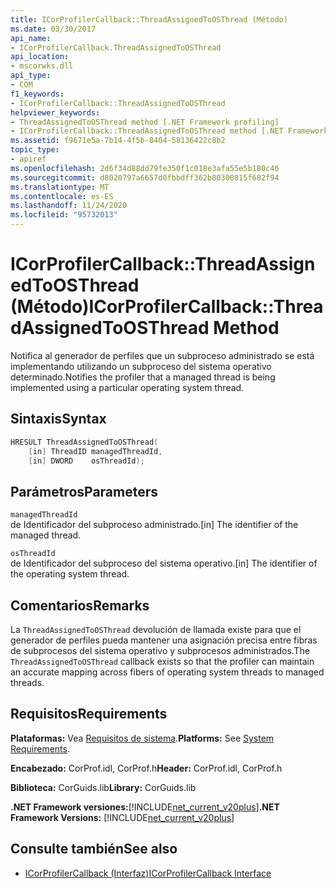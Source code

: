 ```yaml
---
title: ICorProfilerCallback::ThreadAssignedToOSThread (Método)
ms.date: 03/30/2017
api_name:
- ICorProfilerCallback.ThreadAssignedToOSThread
api_location:
- mscorwks.dll
api_type:
- COM
f1_keywords:
- ICorProfilerCallback::ThreadAssignedToOSThread
helpviewer_keywords:
- ThreadAssignedToOSThread method [.NET Framework profiling]
- ICorProfilerCallback::ThreadAssignedToOSThread method [.NET Framework profiling]
ms.assetid: f9671e5a-7b14-4f5b-8404-58136422c8b2
topic_type:
- apiref
ms.openlocfilehash: 2d6f34d88dd79fe350f1c018e3afa55e5b180c46
ms.sourcegitcommit: d8020797a6657d0fbbdff362b80300815f682f94
ms.translationtype: MT
ms.contentlocale: es-ES
ms.lasthandoff: 11/24/2020
ms.locfileid: "95732013"
---
```

# <a name="icorprofilercallbackthreadassignedtoosthread-method"></a><span data-ttu-id="9b7ed-102">ICorProfilerCallback::ThreadAssignedToOSThread (Método)</span><span class="sxs-lookup"><span data-stu-id="9b7ed-102">ICorProfilerCallback::ThreadAssignedToOSThread Method</span></span>

<span data-ttu-id="9b7ed-103">Notifica al generador de perfiles que un subproceso administrado se está implementando utilizando un subproceso del sistema operativo determinado.</span><span class="sxs-lookup"><span data-stu-id="9b7ed-103">Notifies the profiler that a managed thread is being implemented using a particular operating system thread.</span></span>  
  
## <a name="syntax"></a><span data-ttu-id="9b7ed-104">Sintaxis</span><span class="sxs-lookup"><span data-stu-id="9b7ed-104">Syntax</span></span>  
  
```cpp  
HRESULT ThreadAssignedToOSThread(  
    [in] ThreadID managedThreadId,  
    [in] DWORD    osThreadId);  
```  
  
## <a name="parameters"></a><span data-ttu-id="9b7ed-105">Parámetros</span><span class="sxs-lookup"><span data-stu-id="9b7ed-105">Parameters</span></span>  

 `managedThreadId`  
 <span data-ttu-id="9b7ed-106">de Identificador del subproceso administrado.</span><span class="sxs-lookup"><span data-stu-id="9b7ed-106">[in] The identifier of the managed thread.</span></span>  
  
 `osThreadId`  
 <span data-ttu-id="9b7ed-107">de Identificador del subproceso del sistema operativo.</span><span class="sxs-lookup"><span data-stu-id="9b7ed-107">[in] The identifier of the operating system thread.</span></span>  
  
## <a name="remarks"></a><span data-ttu-id="9b7ed-108">Comentarios</span><span class="sxs-lookup"><span data-stu-id="9b7ed-108">Remarks</span></span>  

 <span data-ttu-id="9b7ed-109">La `ThreadAssignedToOSThread` devolución de llamada existe para que el generador de perfiles pueda mantener una asignación precisa entre fibras de subprocesos del sistema operativo y subprocesos administrados.</span><span class="sxs-lookup"><span data-stu-id="9b7ed-109">The `ThreadAssignedToOSThread` callback exists so that the profiler can maintain an accurate mapping across fibers of operating system threads to managed threads.</span></span>  
  
## <a name="requirements"></a><span data-ttu-id="9b7ed-110">Requisitos</span><span class="sxs-lookup"><span data-stu-id="9b7ed-110">Requirements</span></span>  

 <span data-ttu-id="9b7ed-111">**Plataformas:** Vea [Requisitos de sistema](../../get-started/system-requirements.md).</span><span class="sxs-lookup"><span data-stu-id="9b7ed-111">**Platforms:** See [System Requirements](../../get-started/system-requirements.md).</span></span>  
  
 <span data-ttu-id="9b7ed-112">**Encabezado:** CorProf.idl, CorProf.h</span><span class="sxs-lookup"><span data-stu-id="9b7ed-112">**Header:** CorProf.idl, CorProf.h</span></span>  
  
 <span data-ttu-id="9b7ed-113">**Biblioteca:** CorGuids.lib</span><span class="sxs-lookup"><span data-stu-id="9b7ed-113">**Library:** CorGuids.lib</span></span>  
  
 <span data-ttu-id="9b7ed-114">**.NET Framework versiones:**[!INCLUDE[net_current_v20plus](../../../../includes/net-current-v20plus-md.md)]</span><span class="sxs-lookup"><span data-stu-id="9b7ed-114">**.NET Framework Versions:** [!INCLUDE[net_current_v20plus](../../../../includes/net-current-v20plus-md.md)]</span></span>  
  
## <a name="see-also"></a><span data-ttu-id="9b7ed-115">Consulte también</span><span class="sxs-lookup"><span data-stu-id="9b7ed-115">See also</span></span>

- [<span data-ttu-id="9b7ed-116">ICorProfilerCallback (Interfaz)</span><span class="sxs-lookup"><span data-stu-id="9b7ed-116">ICorProfilerCallback Interface</span></span>](icorprofilercallback-interface.md)
